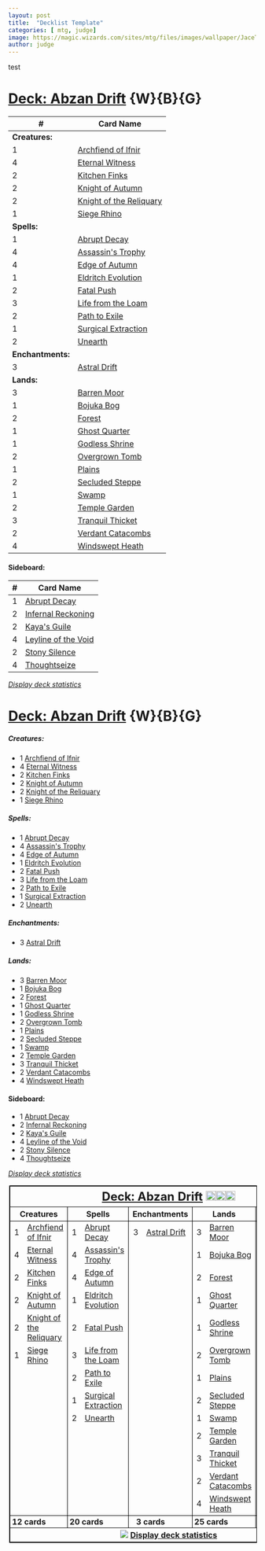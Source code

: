 ```yaml
---
layout: post
title:  "Decklist Template"
categories: [ mtg, judge]
image: https://magic.wizards.com/sites/mtg/files/images/wallpaper/JaceTelepathUnbound_ORI_1920x1080_Wallpaper.jpg
author: judge
---
```



test
# [Deck: Abzan Drift](https://deckstats.net/decks/1728/1378613-abzan-drift) {W}{B}{G}

\# | Card Name
-- | ----
 | **Creatures:**
1 | [Archfiend of Ifnir](https://www.mtg-forum.de/db/magiccard.php?utf8=1&lng=en&card=Archfiend+of+Ifnir)
4 | [Eternal Witness](https://www.mtg-forum.de/db/magiccard.php?utf8=1&lng=en&card=Eternal+Witness)
2 | [Kitchen Finks](https://www.mtg-forum.de/db/magiccard.php?utf8=1&lng=en&card=Kitchen+Finks)
2 | [Knight of Autumn](https://www.mtg-forum.de/db/magiccard.php?utf8=1&lng=en&card=Knight+of+Autumn)
2 | [Knight of the Reliquary](https://www.mtg-forum.de/db/magiccard.php?utf8=1&lng=en&card=Knight+of+the+Reliquary)
1 | [Siege Rhino](https://www.mtg-forum.de/db/magiccard.php?utf8=1&lng=en&card=Siege+Rhino)
 | **Spells:**
1 | [Abrupt Decay](https://www.mtg-forum.de/db/magiccard.php?utf8=1&lng=en&card=Abrupt+Decay)
4 | [Assassin's Trophy](https://www.mtg-forum.de/db/magiccard.php?utf8=1&lng=en&card=Assassin%27s+Trophy)
4 | [Edge of Autumn](https://www.mtg-forum.de/db/magiccard.php?utf8=1&lng=en&card=Edge+of+Autumn)
1 | [Eldritch Evolution](https://www.mtg-forum.de/db/magiccard.php?utf8=1&lng=en&card=Eldritch+Evolution)
2 | [Fatal Push](https://www.mtg-forum.de/db/magiccard.php?utf8=1&lng=en&card=Fatal+Push)
3 | [Life from the Loam](https://www.mtg-forum.de/db/magiccard.php?utf8=1&lng=en&card=Life+from+the+Loam)
2 | [Path to Exile](https://www.mtg-forum.de/db/magiccard.php?utf8=1&lng=en&card=Path+to+Exile)
1 | [Surgical Extraction](https://www.mtg-forum.de/db/magiccard.php?utf8=1&lng=en&card=Surgical+Extraction)
2 | [Unearth](https://www.mtg-forum.de/db/magiccard.php?utf8=1&lng=en&card=Unearth)
 | **Enchantments:**
3 | [Astral Drift](https://www.mtg-forum.de/db/magiccard.php?utf8=1&lng=en&card=Astral+Drift)
 | **Lands:**
3 | [Barren Moor](https://www.mtg-forum.de/db/magiccard.php?utf8=1&lng=en&card=Barren+Moor)
1 | [Bojuka Bog](https://www.mtg-forum.de/db/magiccard.php?utf8=1&lng=en&card=Bojuka+Bog)
2 | [Forest](https://www.mtg-forum.de/db/magiccard.php?utf8=1&lng=en&card=Forest)
1 | [Ghost Quarter](https://www.mtg-forum.de/db/magiccard.php?utf8=1&lng=en&card=Ghost+Quarter)
1 | [Godless Shrine](https://www.mtg-forum.de/db/magiccard.php?utf8=1&lng=en&card=Godless+Shrine)
2 | [Overgrown Tomb](https://www.mtg-forum.de/db/magiccard.php?utf8=1&lng=en&card=Overgrown+Tomb)
1 | [Plains](https://www.mtg-forum.de/db/magiccard.php?utf8=1&lng=en&card=Plains)
2 | [Secluded Steppe](https://www.mtg-forum.de/db/magiccard.php?utf8=1&lng=en&card=Secluded+Steppe)
1 | [Swamp](https://www.mtg-forum.de/db/magiccard.php?utf8=1&lng=en&card=Swamp)
2 | [Temple Garden](https://www.mtg-forum.de/db/magiccard.php?utf8=1&lng=en&card=Temple+Garden)
3 | [Tranquil Thicket](https://www.mtg-forum.de/db/magiccard.php?utf8=1&lng=en&card=Tranquil+Thicket)
2 | [Verdant Catacombs](https://www.mtg-forum.de/db/magiccard.php?utf8=1&lng=en&card=Verdant+Catacombs)
4 | [Windswept Heath](https://www.mtg-forum.de/db/magiccard.php?utf8=1&lng=en&card=Windswept+Heath)

#### Sideboard:

\# | Card Name
-- | ----
1 | [Abrupt Decay](https://www.mtg-forum.de/db/magiccard.php?utf8=1&lng=en&card=Abrupt+Decay)
2 | [Infernal Reckoning](https://www.mtg-forum.de/db/magiccard.php?utf8=1&lng=en&card=Infernal+Reckoning)
2 | [Kaya's Guile](https://www.mtg-forum.de/db/magiccard.php?utf8=1&lng=en&card=Kaya%27s+Guile)
4 | [Leyline of the Void](https://www.mtg-forum.de/db/magiccard.php?utf8=1&lng=en&card=Leyline+of+the+Void)
2 | [Stony Silence](https://www.mtg-forum.de/db/magiccard.php?utf8=1&lng=en&card=Stony+Silence)
4 | [Thoughtseize](https://www.mtg-forum.de/db/magiccard.php?utf8=1&lng=en&card=Thoughtseize)

*[Display deck statistics](https://deckstats.net/decks/1728/1378613-abzan-drift)*



# [Deck: Abzan Drift](https://deckstats.net/decks/1728/1378613-abzan-drift) {W}{B}{G}

##### Creatures:

* 1 [Archfiend of Ifnir](https://www.mtg-forum.de/db/magiccard.php?utf8=1&lng=en&card=Archfiend+of+Ifnir)
* 4 [Eternal Witness](https://www.mtg-forum.de/db/magiccard.php?utf8=1&lng=en&card=Eternal+Witness)
* 2 [Kitchen Finks](https://www.mtg-forum.de/db/magiccard.php?utf8=1&lng=en&card=Kitchen+Finks)
* 2 [Knight of Autumn](https://www.mtg-forum.de/db/magiccard.php?utf8=1&lng=en&card=Knight+of+Autumn)
* 2 [Knight of the Reliquary](https://www.mtg-forum.de/db/magiccard.php?utf8=1&lng=en&card=Knight+of+the+Reliquary)
* 1 [Siege Rhino](https://www.mtg-forum.de/db/magiccard.php?utf8=1&lng=en&card=Siege+Rhino)

##### Spells:

* 1 [Abrupt Decay](https://www.mtg-forum.de/db/magiccard.php?utf8=1&lng=en&card=Abrupt+Decay)
* 4 [Assassin's Trophy](https://www.mtg-forum.de/db/magiccard.php?utf8=1&lng=en&card=Assassin%27s+Trophy)
* 4 [Edge of Autumn](https://www.mtg-forum.de/db/magiccard.php?utf8=1&lng=en&card=Edge+of+Autumn)
* 1 [Eldritch Evolution](https://www.mtg-forum.de/db/magiccard.php?utf8=1&lng=en&card=Eldritch+Evolution)
* 2 [Fatal Push](https://www.mtg-forum.de/db/magiccard.php?utf8=1&lng=en&card=Fatal+Push)
* 3 [Life from the Loam](https://www.mtg-forum.de/db/magiccard.php?utf8=1&lng=en&card=Life+from+the+Loam)
* 2 [Path to Exile](https://www.mtg-forum.de/db/magiccard.php?utf8=1&lng=en&card=Path+to+Exile)
* 1 [Surgical Extraction](https://www.mtg-forum.de/db/magiccard.php?utf8=1&lng=en&card=Surgical+Extraction)
* 2 [Unearth](https://www.mtg-forum.de/db/magiccard.php?utf8=1&lng=en&card=Unearth)

##### Enchantments:

* 3 [Astral Drift](https://www.mtg-forum.de/db/magiccard.php?utf8=1&lng=en&card=Astral+Drift)

##### Lands:

* 3 [Barren Moor](https://www.mtg-forum.de/db/magiccard.php?utf8=1&lng=en&card=Barren+Moor)
* 1 [Bojuka Bog](https://www.mtg-forum.de/db/magiccard.php?utf8=1&lng=en&card=Bojuka+Bog)
* 2 [Forest](https://www.mtg-forum.de/db/magiccard.php?utf8=1&lng=en&card=Forest)
* 1 [Ghost Quarter](https://www.mtg-forum.de/db/magiccard.php?utf8=1&lng=en&card=Ghost+Quarter)
* 1 [Godless Shrine](https://www.mtg-forum.de/db/magiccard.php?utf8=1&lng=en&card=Godless+Shrine)
* 2 [Overgrown Tomb](https://www.mtg-forum.de/db/magiccard.php?utf8=1&lng=en&card=Overgrown+Tomb)
* 1 [Plains](https://www.mtg-forum.de/db/magiccard.php?utf8=1&lng=en&card=Plains)
* 2 [Secluded Steppe](https://www.mtg-forum.de/db/magiccard.php?utf8=1&lng=en&card=Secluded+Steppe)
* 1 [Swamp](https://www.mtg-forum.de/db/magiccard.php?utf8=1&lng=en&card=Swamp)
* 2 [Temple Garden](https://www.mtg-forum.de/db/magiccard.php?utf8=1&lng=en&card=Temple+Garden)
* 3 [Tranquil Thicket](https://www.mtg-forum.de/db/magiccard.php?utf8=1&lng=en&card=Tranquil+Thicket)
* 2 [Verdant Catacombs](https://www.mtg-forum.de/db/magiccard.php?utf8=1&lng=en&card=Verdant+Catacombs)
* 4 [Windswept Heath](https://www.mtg-forum.de/db/magiccard.php?utf8=1&lng=en&card=Windswept+Heath)

#### Sideboard:

* 1 [Abrupt Decay](https://www.mtg-forum.de/db/magiccard.php?utf8=1&lng=en&card=Abrupt+Decay)
* 2 [Infernal Reckoning](https://www.mtg-forum.de/db/magiccard.php?utf8=1&lng=en&card=Infernal+Reckoning)
* 2 [Kaya's Guile](https://www.mtg-forum.de/db/magiccard.php?utf8=1&lng=en&card=Kaya%27s+Guile)
* 4 [Leyline of the Void](https://www.mtg-forum.de/db/magiccard.php?utf8=1&lng=en&card=Leyline+of+the+Void)
* 2 [Stony Silence](https://www.mtg-forum.de/db/magiccard.php?utf8=1&lng=en&card=Stony+Silence)
* 4 [Thoughtseize](https://www.mtg-forum.de/db/magiccard.php?utf8=1&lng=en&card=Thoughtseize)

*[Display deck statistics](https://deckstats.net/decks/1728/1378613-abzan-drift)*


<table style="border: 1px solid #000; border-collapse: collapse; margin-left: 2px;" cellpadding="2" cellspacing="0"><tr><th colspan="10" style="border: 1px solid #000; font-size: 1.5em; font-weight: bold;"><a href="https://deckstats.net/decks/1728/1378613-abzan-drift" target="_blank">Deck: Abzan Drift</a> <img class="mana" src="https://deckstats.net/mana/l/w.gif" style="height: 20px; width: 20px;" alt="{w}" title="{w}" /><img class="mana" src="https://deckstats.net/mana/l/b.gif" style="height: 20px; width: 20px;" alt="{b}" title="{b}" /><img class="mana" src="https://deckstats.net/mana/l/g.gif" style="height: 20px; width: 20px;" alt="{g}" title="{g}" /></th></tr><tr><th colspan="2" style="border: 1px solid #000;">Creatures</th><th colspan="2" style="border: 1px solid #000;">Spells</th><th colspan="2" style="border: 1px solid #000;">Enchantments</th><th colspan="2" style="border: 1px solid #000;">Lands</th><th colspan="2" style="border: 1px solid #000;">Sideboard</th></tr><tr><td style='border-left: 1px solid #000; text-align: right;'>1</td><td><a href='https://www.mtg-forum.de/db/magiccard.php?utf8=1&amp;lng=en&amp;card=Archfiend+of+Ifnir' target='_blank'>Archfiend of Ifnir</a></td><td style='border-left: 1px solid #000; text-align: right;'>1</td><td><a href='https://www.mtg-forum.de/db/magiccard.php?utf8=1&amp;lng=en&amp;card=Abrupt+Decay' target='_blank'>Abrupt Decay</a></td><td style='border-left: 1px solid #000; text-align: right;'>3</td><td><a href='https://www.mtg-forum.de/db/magiccard.php?utf8=1&amp;lng=en&amp;card=Astral+Drift' target='_blank'>Astral Drift</a></td><td style='border-left: 1px solid #000; text-align: right;'>3</td><td><a href='https://www.mtg-forum.de/db/magiccard.php?utf8=1&amp;lng=en&amp;card=Barren+Moor' target='_blank'>Barren Moor</a></td><td style='border-left: 1px solid #000; text-align: right;'>1</td><td><a href='https://www.mtg-forum.de/db/magiccard.php?utf8=1&amp;lng=en&amp;card=Abrupt+Decay' target='_blank'>Abrupt Decay</a></td></tr><tr><td style='border-left: 1px solid #000; text-align: right;'>4</td><td><a href='https://www.mtg-forum.de/db/magiccard.php?utf8=1&amp;lng=en&amp;card=Eternal+Witness' target='_blank'>Eternal Witness</a></td><td style='border-left: 1px solid #000; text-align: right;'>4</td><td><a href='https://www.mtg-forum.de/db/magiccard.php?utf8=1&amp;lng=en&amp;card=Assassin%27s+Trophy' target='_blank'>Assassin&#039;s Trophy</a></td><td style="border-left: 1px solid #000;"></td><td style="border-right: 1px solid #000;"></td><td style='border-left: 1px solid #000; text-align: right;'>1</td><td><a href='https://www.mtg-forum.de/db/magiccard.php?utf8=1&amp;lng=en&amp;card=Bojuka+Bog' target='_blank'>Bojuka Bog</a></td><td style='border-left: 1px solid #000; text-align: right;'>2</td><td><a href='https://www.mtg-forum.de/db/magiccard.php?utf8=1&amp;lng=en&amp;card=Infernal+Reckoning' target='_blank'>Infernal Reckoning</a></td></tr><tr><td style='border-left: 1px solid #000; text-align: right;'>2</td><td><a href='https://www.mtg-forum.de/db/magiccard.php?utf8=1&amp;lng=en&amp;card=Kitchen+Finks' target='_blank'>Kitchen Finks</a></td><td style='border-left: 1px solid #000; text-align: right;'>4</td><td><a href='https://www.mtg-forum.de/db/magiccard.php?utf8=1&amp;lng=en&amp;card=Edge+of+Autumn' target='_blank'>Edge of Autumn</a></td><td style="border-left: 1px solid #000;"></td><td style="border-right: 1px solid #000;"></td><td style='border-left: 1px solid #000; text-align: right;'>2</td><td><a href='https://www.mtg-forum.de/db/magiccard.php?utf8=1&amp;lng=en&amp;card=Forest' target='_blank'>Forest</a></td><td style='border-left: 1px solid #000; text-align: right;'>2</td><td><a href='https://www.mtg-forum.de/db/magiccard.php?utf8=1&amp;lng=en&amp;card=Kaya%27s+Guile' target='_blank'>Kaya&#039;s Guile</a></td></tr><tr><td style='border-left: 1px solid #000; text-align: right;'>2</td><td><a href='https://www.mtg-forum.de/db/magiccard.php?utf8=1&amp;lng=en&amp;card=Knight+of+Autumn' target='_blank'>Knight of Autumn</a></td><td style='border-left: 1px solid #000; text-align: right;'>1</td><td><a href='https://www.mtg-forum.de/db/magiccard.php?utf8=1&amp;lng=en&amp;card=Eldritch+Evolution' target='_blank'>Eldritch Evolution</a></td><td style="border-left: 1px solid #000;"></td><td style="border-right: 1px solid #000;"></td><td style='border-left: 1px solid #000; text-align: right;'>1</td><td><a href='https://www.mtg-forum.de/db/magiccard.php?utf8=1&amp;lng=en&amp;card=Ghost+Quarter' target='_blank'>Ghost Quarter</a></td><td style='border-left: 1px solid #000; text-align: right;'>4</td><td><a href='https://www.mtg-forum.de/db/magiccard.php?utf8=1&amp;lng=en&amp;card=Leyline+of+the+Void' target='_blank'>Leyline of the Void</a></td></tr><tr><td style='border-left: 1px solid #000; text-align: right;'>2</td><td><a href='https://www.mtg-forum.de/db/magiccard.php?utf8=1&amp;lng=en&amp;card=Knight+of+the+Reliquary' target='_blank'>Knight of the Reliquary</a></td><td style='border-left: 1px solid #000; text-align: right;'>2</td><td><a href='https://www.mtg-forum.de/db/magiccard.php?utf8=1&amp;lng=en&amp;card=Fatal+Push' target='_blank'>Fatal Push</a></td><td style="border-left: 1px solid #000;"></td><td style="border-right: 1px solid #000;"></td><td style='border-left: 1px solid #000; text-align: right;'>1</td><td><a href='https://www.mtg-forum.de/db/magiccard.php?utf8=1&amp;lng=en&amp;card=Godless+Shrine' target='_blank'>Godless Shrine</a></td><td style='border-left: 1px solid #000; text-align: right;'>2</td><td><a href='https://www.mtg-forum.de/db/magiccard.php?utf8=1&amp;lng=en&amp;card=Stony+Silence' target='_blank'>Stony Silence</a></td></tr><tr><td style='border-left: 1px solid #000; text-align: right;'>1</td><td><a href='https://www.mtg-forum.de/db/magiccard.php?utf8=1&amp;lng=en&amp;card=Siege+Rhino' target='_blank'>Siege Rhino</a></td><td style='border-left: 1px solid #000; text-align: right;'>3</td><td><a href='https://www.mtg-forum.de/db/magiccard.php?utf8=1&amp;lng=en&amp;card=Life+from+the+Loam' target='_blank'>Life from the Loam</a></td><td style="border-left: 1px solid #000;"></td><td style="border-right: 1px solid #000;"></td><td style='border-left: 1px solid #000; text-align: right;'>2</td><td><a href='https://www.mtg-forum.de/db/magiccard.php?utf8=1&amp;lng=en&amp;card=Overgrown+Tomb' target='_blank'>Overgrown Tomb</a></td><td style='border-left: 1px solid #000; text-align: right;'>4</td><td><a href='https://www.mtg-forum.de/db/magiccard.php?utf8=1&amp;lng=en&amp;card=Thoughtseize' target='_blank'>Thoughtseize</a></td></tr><tr><td style="border-left: 1px solid #000;"></td><td style="border-right: 1px solid #000;"></td><td style='border-left: 1px solid #000; text-align: right;'>2</td><td><a href='https://www.mtg-forum.de/db/magiccard.php?utf8=1&amp;lng=en&amp;card=Path+to+Exile' target='_blank'>Path to Exile</a></td><td style="border-left: 1px solid #000;"></td><td style="border-right: 1px solid #000;"></td><td style='border-left: 1px solid #000; text-align: right;'>1</td><td><a href='https://www.mtg-forum.de/db/magiccard.php?utf8=1&amp;lng=en&amp;card=Plains' target='_blank'>Plains</a></td><td style="border-left: 1px solid #000;"></td><td style="border-right: 1px solid #000;"></td></tr><tr><td style="border-left: 1px solid #000;"></td><td style="border-right: 1px solid #000;"></td><td style='border-left: 1px solid #000; text-align: right;'>1</td><td><a href='https://www.mtg-forum.de/db/magiccard.php?utf8=1&amp;lng=en&amp;card=Surgical+Extraction' target='_blank'>Surgical Extraction</a></td><td style="border-left: 1px solid #000;"></td><td style="border-right: 1px solid #000;"></td><td style='border-left: 1px solid #000; text-align: right;'>2</td><td><a href='https://www.mtg-forum.de/db/magiccard.php?utf8=1&amp;lng=en&amp;card=Secluded+Steppe' target='_blank'>Secluded Steppe</a></td><td style="border-left: 1px solid #000;"></td><td style="border-right: 1px solid #000;"></td></tr><tr><td style="border-left: 1px solid #000;"></td><td style="border-right: 1px solid #000;"></td><td style='border-left: 1px solid #000; text-align: right;'>2</td><td><a href='https://www.mtg-forum.de/db/magiccard.php?utf8=1&amp;lng=en&amp;card=Unearth' target='_blank'>Unearth</a></td><td style="border-left: 1px solid #000;"></td><td style="border-right: 1px solid #000;"></td><td style='border-left: 1px solid #000; text-align: right;'>1</td><td><a href='https://www.mtg-forum.de/db/magiccard.php?utf8=1&amp;lng=en&amp;card=Swamp' target='_blank'>Swamp</a></td><td style="border-left: 1px solid #000;"></td><td style="border-right: 1px solid #000;"></td></tr><tr><td style="border-left: 1px solid #000;"></td><td style="border-right: 1px solid #000;"></td><td style="border-left: 1px solid #000;"></td><td style="border-right: 1px solid #000;"></td><td style="border-left: 1px solid #000;"></td><td style="border-right: 1px solid #000;"></td><td style='border-left: 1px solid #000; text-align: right;'>2</td><td><a href='https://www.mtg-forum.de/db/magiccard.php?utf8=1&amp;lng=en&amp;card=Temple+Garden' target='_blank'>Temple Garden</a></td><td style="border-left: 1px solid #000;"></td><td style="border-right: 1px solid #000;"></td></tr><tr><td style="border-left: 1px solid #000;"></td><td style="border-right: 1px solid #000;"></td><td style="border-left: 1px solid #000;"></td><td style="border-right: 1px solid #000;"></td><td style="border-left: 1px solid #000;"></td><td style="border-right: 1px solid #000;"></td><td style='border-left: 1px solid #000; text-align: right;'>3</td><td><a href='https://www.mtg-forum.de/db/magiccard.php?utf8=1&amp;lng=en&amp;card=Tranquil+Thicket' target='_blank'>Tranquil Thicket</a></td><td style="border-left: 1px solid #000;"></td><td style="border-right: 1px solid #000;"></td></tr><tr><td style="border-left: 1px solid #000;"></td><td style="border-right: 1px solid #000;"></td><td style="border-left: 1px solid #000;"></td><td style="border-right: 1px solid #000;"></td><td style="border-left: 1px solid #000;"></td><td style="border-right: 1px solid #000;"></td><td style='border-left: 1px solid #000; text-align: right;'>2</td><td><a href='https://www.mtg-forum.de/db/magiccard.php?utf8=1&amp;lng=en&amp;card=Verdant+Catacombs' target='_blank'>Verdant Catacombs</a></td><td style="border-left: 1px solid #000;"></td><td style="border-right: 1px solid #000;"></td></tr><tr><td style="border-left: 1px solid #000;"></td><td style="border-right: 1px solid #000;"></td><td style="border-left: 1px solid #000;"></td><td style="border-right: 1px solid #000;"></td><td style="border-left: 1px solid #000;"></td><td style="border-right: 1px solid #000;"></td><td style='border-left: 1px solid #000; text-align: right;'>4</td><td><a href='https://www.mtg-forum.de/db/magiccard.php?utf8=1&amp;lng=en&amp;card=Windswept+Heath' target='_blank'>Windswept Heath</a></td><td style="border-left: 1px solid #000;"></td><td style="border-right: 1px solid #000;"></td></tr><tr><th style="border: 1px solid #000; border-right-width: 0px; text-align: right; padding: 2px;">12</th><th style="border: 1px solid #000; border-left-width: 0px; padding: 2px; text-align: left;">cards</th><th style="border: 1px solid #000; border-right-width: 0px; text-align: right; padding: 2px;">20</th><th style="border: 1px solid #000; border-left-width: 0px; padding: 2px; text-align: left;">cards</th><th style="border: 1px solid #000; border-right-width: 0px; text-align: right; padding: 2px;">3</th><th style="border: 1px solid #000; border-left-width: 0px; padding: 2px; text-align: left;">cards</th><th style="border: 1px solid #000; border-right-width: 0px; text-align: right; padding: 2px;">25</th><th style="border: 1px solid #000; border-left-width: 0px; padding: 2px; text-align: left;">cards</th><th style="border: 1px solid #000; border-right-width: 0px; text-align: right; padding: 2px;">15</th><th style="border: 1px solid #000; border-left-width: 0px; padding: 2px; text-align: left;">cards</th></tr><tr><th colspan="10" style="border: 1px solid #000;"><a href="https://deckstats.net/decks/1728/1378613-abzan-drift"><img src="https://i.hbtronix.de/chart_pie.png" style="border: 0;" /></a>&nbsp;<a href="https://deckstats.net/decks/1728/1378613-abzan-drift">Display deck statistics</a></th></tr></table>